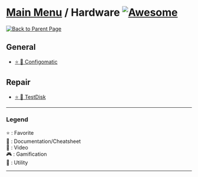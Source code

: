# [Main Menu](README.md) / Hardware [![Awesome](https://awesome.re/badge-flat.svg)](https://awesome.re)

[![Back to Parent Page](https://img.shields.io/badge/-Back_to_Parent_Page-blue?style=for-the-badge)](README.md)

## General
- [:star: :wrench: Configomatic](https://www.topachat.com/pages/configomatic.php)

## Repair
- [:star: :wrench: TestDisk](https://www.cgsecurity.org/wiki/TestDisk_Etape_par_Etape)

---

### Legend
:star: : Favorite\
:book: : Documentation/Cheatsheet\
:movie_camera: : Video\
:video_game: : Gamification\
:wrench: : Utility

---
